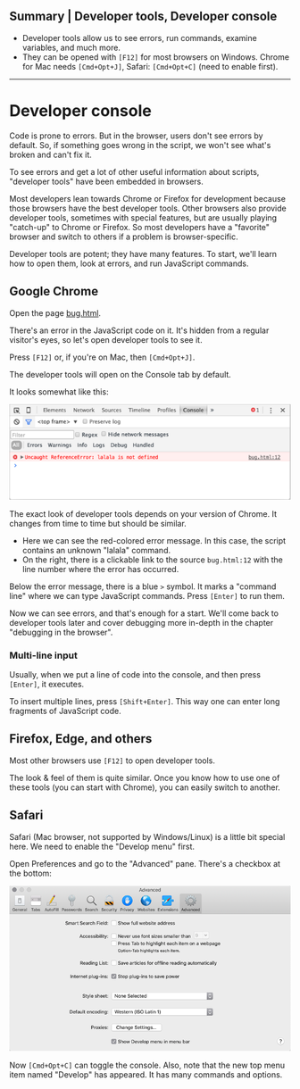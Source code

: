 ## Summary | Developer tools, Developer console

- Developer tools allow us to see errors, run commands, examine variables, and much more.
- They can be opened with `[F12]` for most browsers on Windows. Chrome for Mac needs `[Cmd+Opt+J]`, Safari: `[Cmd+Opt+C]` (need to enable first).

---

# Developer console

Code is prone to errors. But in the browser, users don't see errors by default. So, if something goes wrong in the script, we won't see what's broken and can't fix it.

To see errors and get a lot of other useful information about scripts, "developer tools" have been embedded in browsers.

Most developers lean towards Chrome or Firefox for development because those browsers have the best developer tools. Other browsers also provide developer tools, sometimes with special features, but are usually playing "catch-up" to Chrome or Firefox. So most developers have a "favorite" browser and switch to others if a problem is browser-specific.

Developer tools are potent; they have many features. To start, we'll learn how to open them, look at errors, and run JavaScript commands.

## Google Chrome

Open the page [bug.html](bug.html).

There's an error in the JavaScript code on it. It's hidden from a regular visitor's eyes, so let's open developer tools to see it.

Press `[F12]` or, if you're on Mac, then `[Cmd+Opt+J]`.

The developer tools will open on the Console tab by default.

It looks somewhat like this:

![chrome](chrome.png)

The exact look of developer tools depends on your version of Chrome. It changes from time to time but should be similar.

- Here we can see the red-colored error message. In this case, the script contains an unknown "lalala" command.
- On the right, there is a clickable link to the source `bug.html:12` with the line number where the error has occurred.

Below the error message, there is a blue `>` symbol. It marks a "command line" where we can type JavaScript commands. Press `[Enter]` to run them.

Now we can see errors, and that's enough for a start. We'll come back to developer tools later and cover debugging more in-depth in the chapter "debugging in the browser".

### Multi-line input

Usually, when we put a line of code into the console, and then press `[Enter]`, it executes.

To insert multiple lines, press `[Shift+Enter]`. This way one can enter long fragments of JavaScript code.

## Firefox, Edge, and others

Most other browsers use `[F12]` to open developer tools.

The look & feel of them is quite similar. Once you know how to use one of these tools (you can start with Chrome), you can easily switch to another.

## Safari

Safari (Mac browser, not supported by Windows/Linux) is a little bit special here. We need to enable the "Develop menu" first.

Open Preferences and go to the "Advanced" pane. There's a checkbox at the bottom:

![safari](safari.png)

Now `[Cmd+Opt+C]` can toggle the console. Also, note that the new top menu item named "Develop" has appeared. It has many commands and options.


